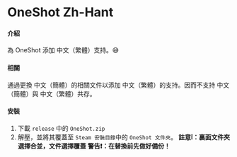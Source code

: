 # OneShot Zh-Hant

#### 介紹
為 OneShot 添加 中文（繁體）支持。😅

#### 相關
通過更換 中文（簡體）的相關文件以添加 中文（繁體）的支持。因而不支持 中文（簡體）與 中文（繁體）共存。 
#### 安裝

1.  下載 `release` 中的 `OneShot.zip`
2.  解壓，並將其覆蓋至 `Steam 安裝目錄`中的 `OneShot 文件夾`。
 **註意❕：裏面文件夾選擇合並，文件選擇覆蓋** 
 **警告❗：在替換前先做好備份！** 





